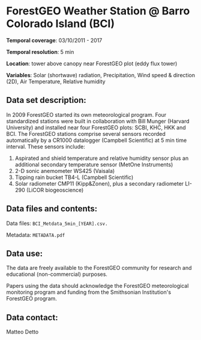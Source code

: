 # ForestGEO Weather Station @ Barro Colorado Island (BCI)

**Temporal coverage**: 03/10/2011 - 2017 

**Temporal resolution**: 5 min

**Location**: tower above canopy near ForestGEO plot (eddy flux tower)

**Variables**: Solar (shortwave) radiation, Precipitation, Wind speed & direction (2D), Air Temperature, Relative humidity 

## Data set description:
In 2009 ForestGEO started its own meteorological program. Four standardized stations were built in collaboration with Bill Munger (Harvard University) and installed near four ForestGEO plots: SCBI, KHC, HKK and BCI. The ForestGEO stations comprise several sensors recorded automatically by a CR1000 datalogger (Campbell Scientific) at 5 min time interval. These sensors include:
1)	Aspirated and shield temperature and relative humidity sensor plus an additional secondary temperature sensor (MetOne Instruments)
2)	 2-D sonic anemometer WS425 (Vaisala)
3)	Tipping rain bucket TB4-L (Campbell Scientific)
4)	Solar radiometer CMP11 (Kipp&Zonen), plus a secondary radiometer LI-290 (LiCOR biogeoscience)

## Data files and contents:
Data files: `BCI_Metdata_5min_[YEAR].csv.`

Metadata: `METADATA.pdf`

## Data use:

The data are freely available to the ForestGEO community for research and educational (non-commercial) purposes.

Papers using the data should acknowledge the ForestGEO meteorological monitoring program and funding from the Smithsonian Institution's ForestGEO program.

## Data contact:

Matteo Detto
